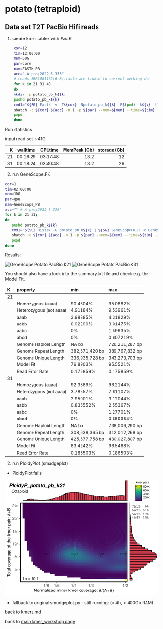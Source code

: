 
# potato (tetraploid)

## Data set T2T PacBio Hifi reads

1. create kmer tables with FastK  

```bash 
    cor=12
    tim=12:00:00 
    mem=50G
    par=core
    nam=FASTK_PB
    acc="-A proj2022-5-333"
    # reads SRR1681122[6-8].fasta are linked to current working dir 
    for k in 21 31 40
    do 
    mkdir -p potato_pb_k${k}
    pushd potato_pb_k${k}
    cmd1="${SG} FastK -v -T${cor} -Npotato_pb_k${k} -P$(pwd) -k${k} -t1 ../SRR1681122[6-8].fasta"
    sbatch -c ${cor} ${acc} -n 1 -p ${par} --mem=${mem} --time=${tim} -J ${nam}_k${k} --wrap="echo \"${cmd1}\" && ${cmd1}"
    popd
    done
```

Run statistics

input read set: ~41G

|  K  |  walltime  | CPUtime | MemPeak (Gb) | storage (Gb)  |
|----:|:----------:|:-----------:|------------:|--------------:|
|  21 |   00:16:29 | 03:17:48    |     13.2    |      12       |
|  31 |   00:18:24 | 03:40:48    |     13.2    |      26       |

2. run GeneScope.FK 

```bash 
cor=1
tim=02:00:00 
mem=10G
par=gpu
nam=GeneScope_PB
acc="" #-A proj2022-5-333"
for k in 21 31;  
do           
   pushd potato_pb_k${k}
   cmd1="${SG} Histex -G potato_pb_k${k} | ${SG} GeneScopeFK.R -o GeneS_potato_pb_k${k} -p 4 -k ${k}"
   sbatch -c ${cor} ${acc} -n 1 -p ${par} --mem=${mem} --time=${tim} -J ${nam}_k${k} --wrap="echo \"${cmd1}\" && ${cmd1}"
   popd
done 
```

Results:

<img src="../examples/potato/pb/GeneS_potato_pb_k21/linear_plot.png" alt="GeneScope Potato PacBio K21" width="300"/>  <img src="../examples/potato/pb/GeneS_potato_pb_k31/linear_plot.png" alt="GeneScope Potato PacBio K31" width="300"/>

You should also have a look into the summary.txt file and check e.g. the Model Fit.

|K|property|min|max|
|:------|:-------|:----------|:-----------|
|21||||
||Homozygous (aaaa)         |    90.4604%        |  95.0882%        |  
||Heterozygous (not aaaa)   |    4.91184%        |  9.53961%        |  
||aaab                      |    3.98885%        |  4.31829%        |  
||aabb                      |    0.92299%        |  3.01475%        |  
||aabc                      |    0%              |  1.59935%        |  
||abcd                      |    0%              |  0.607219%       |  
||Genome Haploid Length     |    NA bp           |  726,211,287 bp  |  
||Genome Repeat Length      |    382,571,420 bp  |  389,767,832 bp  |  
||Genome Unique Length      |    336,935,728 bp  |  343,273,703 bp  |  
||Model Fit                 |    76.8903%        |  95.5521%        |  
||Read Error Rate           |    0.175859%       |  0.175859%       |  
|31||||
||Homozygous (aaaa)         |    92.3889%        |  96.2144%        |  
||Heterozygous (not aaaa)   |    3.78557%        |  7.61107%        |  
||aaab                      |    2.95001%        |  3.12044%        |  
||aabb                      |    0.835552%       |  2.55367%        |  
||aabc                      |    0%              |  1.27701%        |  
||abcd                      |    0%              |  0.659954%       |  
||Genome Haploid Length     |    NA bp           |  738,006,290 bp  |  
||Genome Repeat Length      |    308,638,365 bp  |  312,012,268 bp  |  
||Genome Unique Length      |    425,377,758 bp  |  430,027,807 bp  |  
||Model Fit                 |    83.4242%        |  96.5468%        |  
||Read Error Rate           |    0.186503%       |  0.186503%       |  


2. run PloidyPlot (smudgeplot)

* PloidyPlot fails 

<img src="../examples/potato/pb/PloidyP_potato_pb_k21.fi.pdf" alt="PloidyPlot Potato PacBio K21" width="600"/>

* fallback to original smudgeplot.py - still running: (> 4h, > 400Gb RAM)

back to [kmers.md](kmers.md)

back to [main kmer_workshop page](https://github.com/NBISweden/workshop-kmer-analysis)